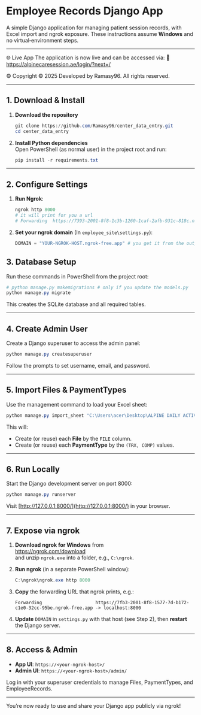 
# Employee Records Django App

A simple Django application for managing patient session records, with Excel import and ngrok exposure. These instructions assume **Windows** and no virtual‐environment steps.

---
🌐 Live App
The application is now live and can be accessed via:
🔗 https://alpinecaresession.ae/login/?next=/

©️ Copyright
© 2025 Developed by Ramasy96. All rights reserved.

---

## 1. Download & Install

1. **Download the repository**  

     ```powershell
     git clone https://github.com/Ramasy96/center_data_entry.git
     cd center_data_entry
     ```

2. **Install Python dependencies**  
   Open PowerShell (as normal user) in the project root and run:  

   ```powershell
   pip install -r requirements.txt
   ```

---

## 2. Configure Settings



1. **Run Ngrok**:

    ```Powershell
    ngrok http 8000
    # it will print for you a url
    # Forwarding  https://7393-2001-8f8-1c3b-1260-1caf-2afb-931c-818c.ngrok-free.app -> http://localhost:8000
    ```

2. **Set your ngrok domain** (In `employee_site\settings.py`):  

   ```python
   DOMAIN = "YOUR-NGROK-HOST.ngrok-free.app" # you get it from the output of the previous step
   ```

## 3. Database Setup

Run these commands in PowerShell from the project root:

```powershell
# python manage.py makemigrations # only if you update the models.py
python manage.py migrate
```

This creates the SQLite database and all required tables.

---

## 4. Create Admin User

Create a Django superuser to access the admin panel:

```powershell
python manage.py createsuperuser
```

Follow the prompts to set username, email, and password.

---

## 5. Import Files & PaymentTypes

Use the management command to load your Excel sheet:

```powershell
python manage.py import_sheet "C:\Users\acer\Desktop\ALPINE DAILY ACTIVE PED.xlsx" "ACTIVEPED"
```

This will:

- Create (or reuse) each **File** by the `FILE` column.
- Create (or reuse) each **PaymentType** by the `(TRX, COMP)` values.

---

## 6. Run Locally

Start the Django development server on port 8000:

```powershell
python manage.py runserver
```

Visit [http://127.0.0.1:8000/](http://127.0.0.1:8000/) in your browser.

---

## 7. Expose via ngrok

1. **Download ngrok for Windows** from  
   https://ngrok.com/download  
   and unzip `ngrok.exe` into a folder, e.g., `C:\ngrok`.

2. **Run ngrok** (in a separate PowerShell window):  
   ```powershell
   C:\ngrok\ngrok.exe http 8000
   ```

3. **Copy** the forwarding URL that ngrok prints, e.g.:  
   ```
   Forwarding                    https://7fb3-2001-8f8-1577-7d-b172-c1e0-32cc-95be.ngrok-free.app -> localhost:8000
   ```

4. **Update** `DOMAIN` in `settings.py` with that host (see Step 2), then **restart** the Django server.

---

## 8. Access & Admin

- **App UI**: `https://<your-ngrok-host>/`  
- **Admin UI**: `https://<your-ngrok-host>/admin/`

Log in with your superuser credentials to manage Files, PaymentTypes, and EmployeeRecords.

---

You’re now ready to use and share your Django app publicly via ngrok!
